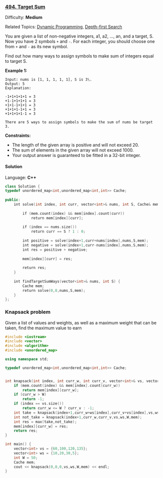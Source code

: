 ### [494\. Target Sum](https://leetcode.com/problems/target-sum/)

Difficulty: **Medium**  

Related Topics: [Dynamic Programming](https://leetcode.com/tag/dynamic-programming/), [Depth-first Search](https://leetcode.com/tag/depth-first-search/)


You are given a list of non-negative integers, a1, a2, ..., an, and a target, S. Now you have 2 symbols `+` and `-`. For each integer, you should choose one from `+` and `-` as its new symbol.

Find out how many ways to assign symbols to make sum of integers equal to target S.

**Example 1:**

```
Input: nums is [1, 1, 1, 1, 1], S is 3\. 
Output: 5
Explanation: 

-1+1+1+1+1 = 3
+1-1+1+1+1 = 3
+1+1-1+1+1 = 3
+1+1+1-1+1 = 3
+1+1+1+1-1 = 3

There are 5 ways to assign symbols to make the sum of nums be target 3.
```

**Constraints:**

*   The length of the given array is positive and will not exceed 20.
*   The sum of elements in the given array will not exceed 1000.
*   Your output answer is guaranteed to be fitted in a 32-bit integer.


#### Solution

Language: **C++**

```c++
class Solution {
typedef unordered_map<int,unordered_map<int,int>> Cache;
    
public:
    int solve(int index, int curr, vector<int>& nums, int S, Cache& mem) {
        
        if (mem.count(index) && mem[index].count(curr))
            return mem[index][curr];
        
        if (index == nums.size())
            return curr == S ? 1 : 0;
        
        int positive = solve(index+1,curr+nums[index],nums,S,mem);
        int negative = solve(index+1,curr-nums[index],nums,S,mem);
        int res = positive + negative;
        
        mem[index][curr] = res;
        
        return res;
    }
    
    int findTargetSumWays(vector<int>& nums, int S) {
        Cache mem;
        return solve(0,0,nums,S,mem);
    }
};
```


### Knapsack problem  
Given a list of values and weights, as well as a maximum weight that can be taken, find the maximum value to earn
```c++ 
#include <iostream>
#include <vector>
#include <algorithm>
#include <unordered_map>

using namespace std;

typedef unordered_map<int,unordered_map<int,int>> Cache;


int knapsack(int index, int curr_w, int curr_v, vector<int>& vs, vector<int>& ws, int W, Cache& mem) {
    if (mem.count(index) && mem[index].count(curr_w))
        return mem[index][curr_w];
    if (curr_w > W)
        return -1;
    if (index == vs.size())
        return curr_w <= W ? curr_v : -1;
    int take = knapsack(index+1,curr_w+ws[index],curr_v+vs[index],vs,ws,W,mem);
    int not_take = knapsack(index+1,curr_w,curr_v,vs,ws,W,mem);
    int res = max(take,not_take);
    mem[index][curr_w] = res;
    return res;
}

int main() {
    vector<int> vs = {60,100,120,135};
    vector<int> ws = {10,20,30,5};
    int W = 50;
    Cache mem;
    cout << knapsack(0,0,0,vs,ws,W,mem) << endl;
}
```